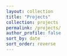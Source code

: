 ```yaml
---
layout: collection
title: "Projects"
collection: projects
permalink: /projects/
author_profile: false
sort_by: date
sort_order: reverse
---
```

